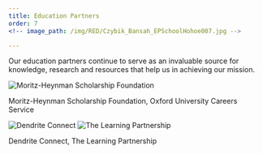 ```yaml
---
title: Education Partners
order: 7
<!-- image_path: /img/RED/Czybik_Bansah_EPSchoolHohoe007.jpg -->

---
```



Our education partners continue to serve as an invaluable source for knowledge, research and resources that help us in achieving our mission.


<div class="img_holder py-4">
		<img src="{{site.baseurl}}/img/partners/oxford-internship.jpg" alt="Moritz-Heynman Scholarship Foundation" class="img-fluid">
		<p>Moritz-Heynman Scholarship Foundation, Oxford University Careers Service</p>

</div>

<div class="img_holder py-4">
		<img src="{{site.baseurl}}/img/Dendrite_Connect_Logo.png" alt="Dendrite Connect" class="img-fluid">
		<img src="{{site.baseurl}}/img/TLP_Logo.png" alt="The Learning Partnership" class="img-fluid">
		<p>Dendrite Connect, The Learning Partnership</p>

</div>


